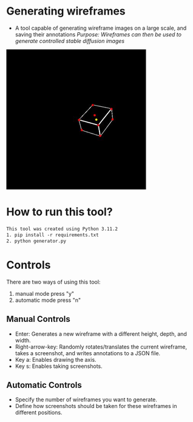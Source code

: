# Generating wireframes
- A tool capable of generating wireframe images on a large scale, and saving their annotations
*Purpose: Wireframes can then be used to generate controlled stable diffusion images*

<p align="left" width="100%">
<img src="example.jpg">
</p>

# How to run this tool?
    This tool was created using Python 3.11.2
    1. pip install -r requirements.txt
    2. python generator.py 
  
# Controls
There are two ways of using this tool:
1. manual mode press "y"
2. automatic mode press "n"

## Manual Controls
- Enter: Generates a new wireframe with a different height, depth, and width.
- Right-arrow-key: Randomly rotates/translates the current wireframe, takes a screenshot, and writes annotations to a JSON file.
- Key a: Enables drawing the axis.
- Key s: Enables taking screenshots.

## Automatic Controls
- Specify the number of wireframes you want to generate.
- Define how screenshots should be taken for these wireframes in different positions.
